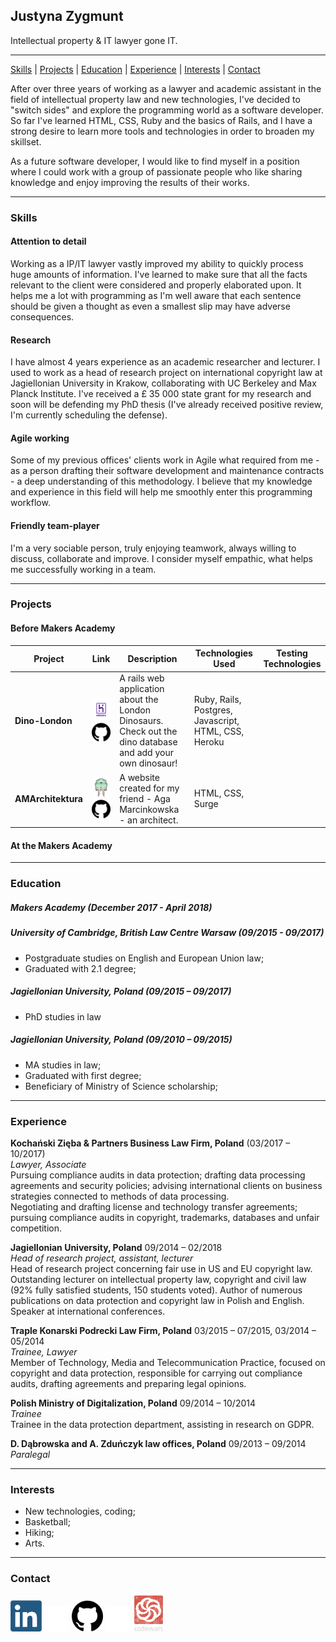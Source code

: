 
## Justyna Zygmunt

Intellectual property & IT lawyer gone IT.

****

[Skills](#skills) | [Projects](#projects) | [Education](#education) | [Experience](#experience) | [Interests](#interests) | [Contact](#contact)

<p> After over three years of working as a lawyer and academic assistant in the field of intellectual property law and new technologies, I've decided to "switch sides" and explore the programming world as a software developer. So far I've learned HTML, CSS, Ruby and the basics of Rails, and I have a strong desire to learn more tools and technologies in order to broaden my skillset.

As a future software developer, I would like to find myself in a position where I could work with a group of passionate people who like sharing knowledge and enjoy improving the results of their works.

***

### <a name="skills">Skills</a>

#### Attention to detail

Working as a IP/IT lawyer vastly improved my ability to quickly process huge amounts of information. I've learned to make sure that all the facts relevant to the client were considered and properly elaborated upon. It helps me a lot with programming as I'm well aware that each sentence should be given a thought as even a smallest slip may have adverse consequences.

#### Research

I have almost 4 years experience as an academic researcher and lecturer. I used to work as a head of research project on international copyright law at Jagiellonian University in Krakow, collaborating with UC Berkeley and Max Planck Institute. I've received a £ 35 000 state grant for my research and soon will be defending my PhD thesis (I've already received positive review, I'm currently scheduling the defense).

#### Agile working

Some of my previous offices' clients work in Agile what required from me - as a person drafting their software development and maintenance contracts - a deep understanding of this methodology. I believe that my knowledge and experience in this field will help me smoothly enter this programming workflow.

#### Friendly team-player
I'm a very sociable person, truly enjoying teamwork, always willing to discuss, collaborate and improve. I consider myself empathic, what helps me successfully working in a team.

***

### <a name="projects">Projects</a>
#### Before Makers Academy

Project | Link | Description | Technologies Used| Testing Technologies
--- | --- | --- | --- | ---
**Dino-London** | <a href="https://london-dinosaurs.herokuapp.com"><img src="logos/hosting_heroku.png" width="90"></a><a href="https://github.com/Kotauror/Dinosaurs"><img src="logos/github.png" width="40"></a> |A rails web application about the London Dinosaurs. Check out the dino database and add your own dinosaur! | Ruby, Rails, Postgres, Javascript, HTML, CSS, Heroku |
**AMArchitektura** | <a href="http://amarchitektura.surge.sh"><img src="logos/surge.png" width="60"></a> <a href="https://github.com/Kotauror/AMArchitektura"><img src="logos/github.png" width="40"></a> | A website created for my friend - Aga Marcinkowska - an architect. | HTML, CSS, Surge |

#### At the Makers Academy

***

### <a name="education">Education</a>

##### Makers Academy (December 2017 - April 2018)

##### University of Cambridge, British Law Centre Warsaw (09/2015 - 09/2017)
* Postgraduate studies on English and European Union law;
* Graduated with 2.1 degree;

##### Jagiellonian University, Poland (09/2015 – 09/2017)
* PhD studies in law

##### Jagiellonian University, Poland (09/2010 – 09/2015)
* MA studies in law;
* Graduated with first degree;
* Beneficiary of Ministry of Science scholarship;

***

### <a name="experience">Experience</a>

**Kochański Zięba & Partners Business Law Firm, Poland** (03/2017 – 10/2017)<br>
*Lawyer, Associate* <br>
Pursuing compliance audits in data protection; drafting data processing agreements and security policies; advising international clients on business strategies connected to methods of data processing. <br>
Negotiating and drafting license and technology transfer agreements; pursuing compliance audits in copyright, trademarks, databases and unfair competition.

**Jagiellonian University, Poland** 09/2014 – 02/2018<br>
*Head of research project, assistant, lecturer* <br>
Head of research project concerning fair use in US and EU copyright law. Outstanding lecturer on intellectual property law, copyright and civil law (92% fully satisfied students, 150 students voted). Author of numerous publications on data protection and copyright law in Polish and English. Speaker at international conferences.

**Traple Konarski Podrecki Law Firm, Poland** 03/2015 – 07/2015, 03/2014 – 05/2014 <br> *Trainee, Lawyer*    
Member of Technology, Media and Telecommunication Practice, focused on copyright and data protection, responsible for carrying out compliance audits, drafting agreements and preparing legal opinions.

**Polish Ministry of Digitalization, Poland** 09/2014 – 10/2014 <br>
*Trainee*                        
Trainee in the data protection department, assisting in research on GDPR.  

**D. Dąbrowska and A. Zduńczyk law offices, Poland** 09/2013 – 09/2014 <br>
*Paralegal* <br>

***

### <a name="interests">Interests</a>

* New technologies, coding;
* Basketball;
* Hiking;
* Arts.

***

### <a name="contact">Contact</a>

<a href="https://www.linkedin.com/in/justyna-zygmunt/"><img src="logos/linkedin.png" width="50"></a> <img src="logos/empty.png" width="40"> <a href="https://github.com/Kotauror/"><img src="logos/github.png" width="50"></a> <img src="logos/empty.png" width="40"> <a href="https://www.codewars.com/users/Kotauror"><img src="logos/codewars.png" width="50"></a>

